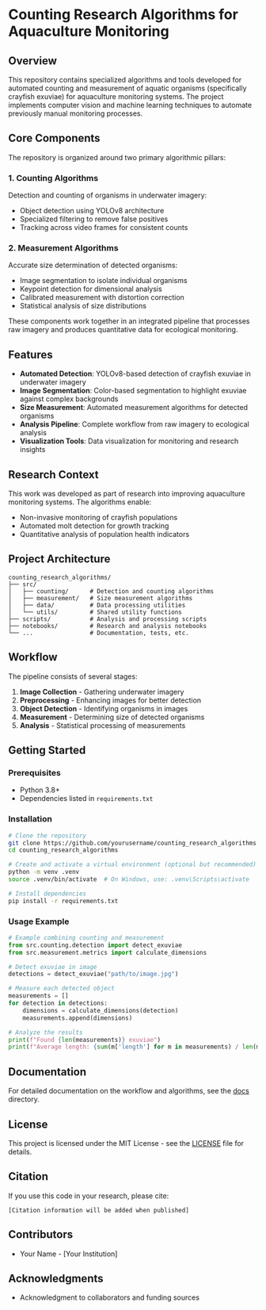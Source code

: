 # Counting Research Algorithms for Aquaculture Monitoring

## Overview

This repository contains specialized algorithms and tools developed for automated counting and measurement of aquatic organisms (specifically crayfish exuviae) for aquaculture monitoring systems. The project implements computer vision and machine learning techniques to automate previously manual monitoring processes.

## Core Components

The repository is organized around two primary algorithmic pillars:

### 1. Counting Algorithms
Detection and counting of organisms in underwater imagery:
- Object detection using YOLOv8 architecture
- Specialized filtering to remove false positives
- Tracking across video frames for consistent counts

### 2. Measurement Algorithms
Accurate size determination of detected organisms:
- Image segmentation to isolate individual organisms
- Keypoint detection for dimensional analysis
- Calibrated measurement with distortion correction
- Statistical analysis of size distributions

These components work together in an integrated pipeline that processes raw imagery and produces quantitative data for ecological monitoring.

## Features

- **Automated Detection**: YOLOv8-based detection of crayfish exuviae in underwater imagery
- **Image Segmentation**: Color-based segmentation to highlight exuviae against complex backgrounds
- **Size Measurement**: Automated measurement algorithms for detected organisms
- **Analysis Pipeline**: Complete workflow from raw imagery to ecological analysis
- **Visualization Tools**: Data visualization for monitoring and research insights

## Research Context

This work was developed as part of research into improving aquaculture monitoring systems. The algorithms enable:
- Non-invasive monitoring of crayfish populations
- Automated molt detection for growth tracking
- Quantitative analysis of population health indicators

## Project Architecture

```
counting_research_algorithms/
├── src/
│   ├── counting/      # Detection and counting algorithms
│   ├── measurement/   # Size measurement algorithms
│   ├── data/          # Data processing utilities
│   └── utils/         # Shared utility functions
├── scripts/           # Analysis and processing scripts
├── notebooks/         # Research and analysis notebooks
└── ...                # Documentation, tests, etc.
```

## Workflow

The pipeline consists of several stages:
1. **Image Collection** - Gathering underwater imagery
2. **Preprocessing** - Enhancing images for better detection
3. **Object Detection** - Identifying organisms in images
4. **Measurement** - Determining size of detected organisms
5. **Analysis** - Statistical processing of measurements

## Getting Started

### Prerequisites

- Python 3.8+
- Dependencies listed in `requirements.txt`

### Installation

```bash
# Clone the repository
git clone https://github.com/yourusername/counting_research_algorithms.git
cd counting_research_algorithms

# Create and activate a virtual environment (optional but recommended)
python -m venv .venv
source .venv/bin/activate  # On Windows, use: .venv\Scripts\activate

# Install dependencies
pip install -r requirements.txt
```

### Usage Example

```python
# Example combining counting and measurement
from src.counting.detection import detect_exuviae
from src.measurement.metrics import calculate_dimensions

# Detect exuviae in image
detections = detect_exuviae("path/to/image.jpg")

# Measure each detected object
measurements = []
for detection in detections:
    dimensions = calculate_dimensions(detection)
    measurements.append(dimensions)

# Analyze the results
print(f"Found {len(measurements)} exuviae")
print(f"Average length: {sum(m['length'] for m in measurements) / len(measurements):.2f} mm")
```

## Documentation

For detailed documentation on the workflow and algorithms, see the [docs](./docs) directory.

## License

This project is licensed under the MIT License - see the [LICENSE](LICENSE) file for details.

## Citation

If you use this code in your research, please cite:

```
[Citation information will be added when published]
```

## Contributors

- Your Name - [Your Institution]

## Acknowledgments

- Acknowledgment to collaborators and funding sources



